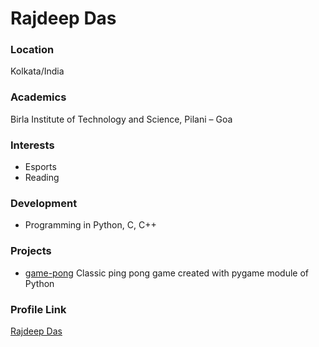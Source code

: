 # Rajdeep Das

### Location

Kolkata/India

### Academics

Birla Institute of Technology and Science, Pilani – Goa

### Interests

- Esports
- Reading

### Development

- Programming in Python, C, C++

### Projects

- [game-pong](https://github.com/rajdeepdas2000/game-pong) Classic ping pong game created with pygame module of Python

### Profile Link

[Rajdeep Das](https://github.com/rajdeepdas2000)